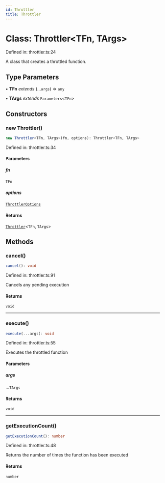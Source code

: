 ```yaml
---
id: Throttler
title: Throttler
---
```


<!-- DO NOT EDIT: this page is autogenerated from the type comments -->

# Class: Throttler\<TFn, TArgs\>

Defined in: throttler.ts:24

A class that creates a throttled function.

## Type Parameters

• **TFn** *extends* (...`args`) => `any`

• **TArgs** *extends* `Parameters`\<`TFn`\>

## Constructors

### new Throttler()

```ts
new Throttler<TFn, TArgs>(fn, options): Throttler<TFn, TArgs>
```

Defined in: throttler.ts:34

#### Parameters

##### fn

`TFn`

##### options

[`ThrottlerOptions`](../interfaces/throttleroptions.md)

#### Returns

[`Throttler`](throttler.md)\<`TFn`, `TArgs`\>

## Methods

### cancel()

```ts
cancel(): void
```

Defined in: throttler.ts:91

Cancels any pending execution

#### Returns

`void`

***

### execute()

```ts
execute(...args): void
```

Defined in: throttler.ts:55

Executes the throttled function

#### Parameters

##### args

...`TArgs`

#### Returns

`void`

***

### getExecutionCount()

```ts
getExecutionCount(): number
```

Defined in: throttler.ts:48

Returns the number of times the function has been executed

#### Returns

`number`
